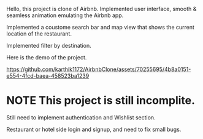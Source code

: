 Hello, this project is clone of Airbnb.
Implemented user interface, smooth & seamless animation emulating the Airbnb app.

Implemented a coustome search bar and map view that shows the current location of the restaurant.

Implemented filter by destination.

Here is the demo of the project.  


https://github.com/karthik1172/AirbnbClone/assets/70255695/4b8a0151-e554-4fcd-baea-458523ba1239






# NOTE This project is still incomplite.

Still need to implement authentication and Wishlist section.

Restaurant or hotel side login and signup, and need to fix small bugs. 



